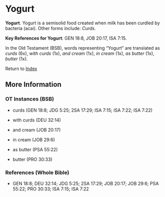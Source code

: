 # Yogurt
**Yogurt**. 
Yogurt is a semisolid food created when milk has been curdled by bacteria (acai). 
Other forms include: 
*Curds*. 


**Key References for Yogurt**: 
GEN 18:8, JOB 20:17, ISA 7:15. 


In the Old Testament (BSB), words representing “Yogurt” are translated as 
*curds* (6x), *with curds* (1x), *and cream* (1x), *in cream* (1x), *as butter* (1x), *butter* (1x). 




Return to [Index](00-Index.md)

## More Information

### OT Instances (BSB)

* curds (GEN 18:8; JDG 5:25; 2SA 17:29; ISA 7:15; ISA 7:22; ISA 7:22)

* with curds (DEU 32:14)

* and cream (JOB 20:17)

* in cream (JOB 29:6)

* as butter (PSA 55:22)

* butter (PRO 30:33)



### References (Whole Bible)

* GEN 18:8; DEU 32:14; JDG 5:25; 2SA 17:29; JOB 20:17; JOB 29:6; PSA 55:22; PRO 30:33; ISA 7:15; ISA 7:22



